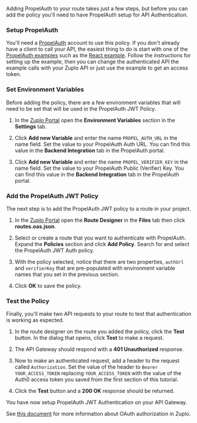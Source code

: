 Adding PropelAuth to your route takes just a few steps, but before you can add
the policy you'll need to have PropelAuth setup for API Authentication.

### Setup PropelAuth

You'll need a [PropelAuth](https://www.propelauth.com/) account to use this
policy. If you don't already have a client to call your API, the easiest thing
to do is start with one of the
[PropelAuth examples](https://docs.propelauth.com/example-apps/apps) such as the
[React example](https://www.propelauth.com/post/react-express-starter-app).
Follow the instructions for setting up the example, then you can change the
authenticated API the example calls with your Zuplo API or just use the example
to get an access token.

### Set Environment Variables

Before adding the policy, there are a few environment variables that will need
to be set that will be used in the PropelAuth JWT Policy.

1. In the [Zuplo Portal](https://portal.zuplo.com) open the **Environment
   Variables** section in the <SettingsTabIcon /> **Settings** tab.

2. Click **Add new Variable** and enter the name `PROPEL_AUTH_URL` in the name
   field. Set the value to your PropelAuth Auth URL. You can find this value in
   the **Backend Integration** tab in the PropelAuth portal.

3. Click **Add new Variable** and enter the name `PROPEL_VERIFIER_KEY` in the
   name field. Set the value to your PropelAuth Public (Verifier) Key. You can
   find this value in the **Backend Integration** tab in the PropelAuth portal.

### Add the PropelAuth JWT Policy

The next step is to add the PropelAuth JWT policy to a route in your project.

1. In the [Zuplo Portal](https://portal.zuplo.com) open the **Route Designer**
   in the <CodeEditorTabIcon /> **Files** tab then click **routes.oas.json**.

2. Select or create a route that you want to authenticate with PropelAuth.
   Expand the **Policies** section and click **Add Policy**. Search for and
   select the PropelAuth JWT Auth policy.

  <Screenshot src="https://cdn.zuplo.com/assets/7fc2c436-c0a2-42cb-95d8-8425c88f5948.png" />

3. With the policy selected, notice that there are two properties, `authUrl` and
   `verifierKey` that are pre-populated with environment variable names that you
   set in the previous section.

  <Screenshot src="https://cdn.zuplo.com/assets/49bd02eb-3d71-436b-a9bc-3ecca9222111.png" size="md" />
 
4. Click **OK** to save the policy.

### Test the Policy

Finally, you'll make two API requests to your route to test that authentication
is working as expected.

1. In the route designer on the route you added the policy, click the **Test**
   button. In the dialog that opens, click **Test** to make a request.

2. The API Gateway should respond with a **401 Unauthorized** response.

  <Screenshot src="https://cdn.zuplo.com/assets/626e10a2-2350-439a-9081-1ccf1fe90cad.png" size="md" />

3. Now to make an authenticated request, add a header to the request called
   `Authorization`. Set the value of the header to `Bearer YOUR_ACCESS_TOKEN`
   replacing `YOUR_ACCESS_TOKEN` with the value of the Auth0 access token you
   saved from the first section of this tutorial.

  <Screenshot src="https://cdn.zuplo.com/assets/1486821b-cade-4041-b05b-80d3366327a5.png" size="lg" />

4. Click the **Test** button and a **200 OK** response should be returned.

  <Screenshot src="https://cdn.zuplo.com/assets/8182f932-8db6-4456-842f-f65158b174c0.png" size="md" />

You have now setup PropelAuth JWT Authentication on your API Gateway.

See [this document](/docs/articles/oauth-authentication) for more information
about OAuth authorization in Zuplo.
